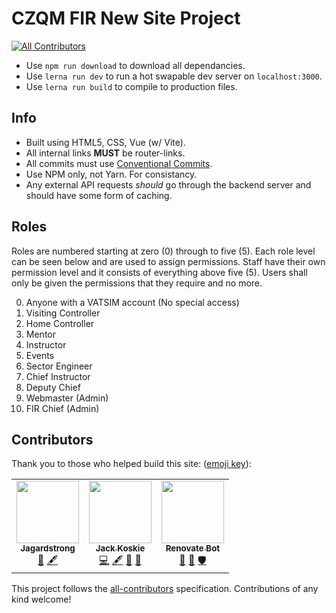 # CZQM FIR New Site Project

<!-- ALL-CONTRIBUTORS-BADGE:START - Do not remove or modify this section -->

[![All Contributors](https://img.shields.io/badge/all_contributors-3-orange.svg?style=flat-square)](#contributors-)

<!-- ALL-CONTRIBUTORS-BADGE:END -->

- Use `npm run download` to download all dependancies.
- Use `lerna run dev` to run a hot swapable dev server on `localhost:3000`.
- Use `lerna run build` to compile to production files.

## Info

- Built using HTML5, CSS, Vue (w/ Vite).
- All internal links **MUST** be router-links.
- All commits must use [Conventional Commits](https://www.conventionalcommits.org/en/v1.0.0/).
- Use NPM only, not Yarn. For consistancy.
- Any external API requests *should* go through the backend server and should have some form of caching.

## Roles

Roles are numbered starting at zero (0) through to five (5). Each role level can be seen below and are used to assign permissions. Staff have their own permission level and it consists of everything above five (5). Users shall only be given the permissions that they require and no more.

0. Anyone with a VATSIM account (No special access)
1. Visiting Controller
2. Home Controller
3. Mentor
4. Instructor
5. Events
6. Sector Engineer
7. Chief Instructor
8. Deputy Chief
9. Webmaster (Admin)
10. FIR Chief (Admin)

## Contributors

Thank you to those who helped build this site: ([emoji key](https://allcontributors.org/docs/en/emoji-key)):

<!-- ALL-CONTRIBUTORS-LIST:START - Do not remove or modify this section -->

<!-- prettier-ignore-start -->

<!-- markdownlint-disable -->

<table>
  <tr>
    <td align="center"><a href="https://github.com/Jagardstrong"><img src="https://avatars.githubusercontent.com/u/99367993?v=4?s=100" width="100px;" alt=""/><br /><sub><b>Jagardstrong</b></sub></a><br /><a href="#ideas-Jagardstrong" title="Ideas, Planning, & Feedback">🤔</a> <a href="#content-Jagardstrong" title="Content">🖋</a></td>
    <td align="center"><a href="https://github.com/GoldenXLence"><img src="https://avatars.githubusercontent.com/u/65452167?v=4?s=100" width="100px;" alt=""/><br /><sub><b>Jack Koskie</b></sub></a><br /><a href="https://github.com/CZQM-FIR/CZQM-Site/commits?author=GoldenXLence" title="Code">💻</a> <a href="#content-GoldenXLence" title="Content">🖋</a> <a href="#design-GoldenXLence" title="Design">🎨</a> <a href="#ideas-GoldenXLence" title="Ideas, Planning, & Feedback">🤔</a></td>
    <td align="center"><a href="https://renovatebot.com"><img src="https://avatars.githubusercontent.com/u/38656520?v=4?s=100" width="100px;" alt=""/><br /><sub><b>Renovate Bot</b></sub></a><br /><a href="#tool-renovatebot" title="Tools">🔧</a> <a href="https://github.com/CZQM-FIR/CZQM-Site/issues?q=author%3Arenovatebot" title="Bug reports">🐛</a> <a href="#security-renovatebot" title="Security">🛡️</a></td>
  </tr>
</table>

<!-- markdownlint-restore -->

<!-- prettier-ignore-end -->

<!-- ALL-CONTRIBUTORS-LIST:END -->

This project follows the [all-contributors](https://github.com/all-contributors/all-contributors) specification. Contributions of any kind welcome!
